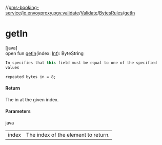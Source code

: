 //[pms-booking-service](../../../../index.md)/[io.envoyproxy.pgv.validate](../../index.md)/[Validate](../index.md)/[BytesRules](index.md)/[getIn](get-in.md)

# getIn

[java]\
open fun [getIn](get-in.md)(index: [Int](https://kotlinlang.org/api/core/kotlin-stdlib/kotlin/-int/index.html)): ByteString

```kotlin
In specifies that this field must be equal to one of the specified
values

```
`repeated bytes in = 8;`

#### Return

The in at the given index.

#### Parameters

java

| | |
|---|---|
| index | The index of the element to return. |